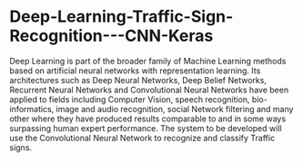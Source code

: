 # Deep-Learning-Traffic-Sign-Recognition---CNN-Keras
Deep Learning is part of the broader family of Machine Learning methods based on artificial neural networks with representation learning. Its architectures such as Deep Neural Networks, Deep Belief Networks, Recurrent Neural Networks and Convolutional Neural Networks have been applied to fields including Computer Vision, speech recognition, bio-informatics, image and audio recognition, social Network filtering and many other where they have produced results comparable to and in some ways surpassing human expert performance. The system to be developed will use the Convolutional Neural Network to recognize and classify Traffic signs.
